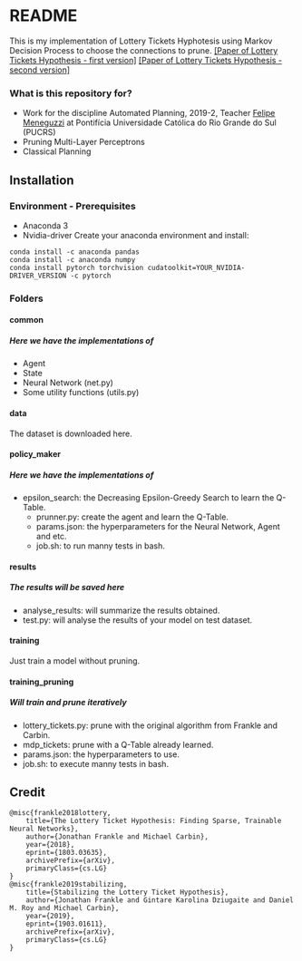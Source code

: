 # README #

This is my implementation of Lottery Tickets Hyphotesis using Markov Decision Process to choose the connections to prune.
[[Paper of Lottery Tickets Hypothesis - first version]](https://arxiv.org/pdf/1803.03635.pdf)
[[Paper of Lottery Tickets Hypothesis - second version]](https://arxiv.org/pdf/1903.01611.pdf)

### What is this repository for? ###

* Work for the discipline Automated Planning, 2019-2, Teacher [Felipe Meneguzzi](https://github.com/meneguzzi) at Pontifícia Universidade Católica do Rio Grande do Sul (PUCRS)
* Pruning Multi-Layer Perceptrons
* Classical Planning

## Installation
### Environment - Prerequisites
* Anaconda 3
* Nvidia-driver
Create your anaconda environment and install:
```
conda install -c anaconda pandas 
conda install -c anaconda numpy 
conda install pytorch torchvision cudatoolkit=YOUR_NVIDIA-DRIVER_VERSION -c pytorch
```
### Folders ###

#### common ####
##### Here we have the implementations of #####
* Agent
* State
* Neural Network (net.py)
* Some utility functions (utils.py)

#### data ####
The dataset is downloaded here.

#### policy_maker ####
##### Here we have the implementations of ##### 
* epsilon_search: the Decreasing Epsilon-Greedy Search to learn the Q-Table.
    * prunner.py: create the agent and learn the Q-Table.
    * params.json: the hyperparameters for the Neural Network, Agent and etc.
    * job.sh: to run manny tests in bash.

#### results ####
##### The results will be saved here ##### 
* analyse_results: will summarize the results obtained.
* test.py: will analyse the results of your model on test dataset.

#### training ####
Just train a model without pruning.

#### training_pruning ####
##### Will train and prune iteratively ##### 
* lottery_tickets.py: prune with the original algorithm from Frankle and Carbin.
* mdp_tickets: prune with a Q-Table already learned.
* params.json: the hyperparameters to use.
* job.sh: to execute manny tests in bash.

## Credit
```
@misc{frankle2018lottery,
    title={The Lottery Ticket Hypothesis: Finding Sparse, Trainable Neural Networks},
    author={Jonathan Frankle and Michael Carbin},
    year={2018},
    eprint={1803.03635},
    archivePrefix={arXiv},
    primaryClass={cs.LG}
}
@misc{frankle2019stabilizing,
    title={Stabilizing the Lottery Ticket Hypothesis},
    author={Jonathan Frankle and Gintare Karolina Dziugaite and Daniel M. Roy and Michael Carbin},
    year={2019},
    eprint={1903.01611},
    archivePrefix={arXiv},
    primaryClass={cs.LG}
}
```